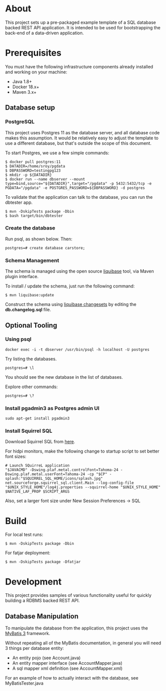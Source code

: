 # About

This project sets up a pre-packaged example template of a SQL database backed REST API application. It is intended
to be used for bootstrapping the back-end of a data-driven application.


# Prerequisites

You must have the following infrastructure components already installed and working on your machine:

- Java 1.8+
- Docker 18.x+
- Maven 3.x+

## Database setup


### PostgreSQL

This project uses Postgres 11 as the database server, and all database code makes this assumption. 
It would be relatively easy to adjust the template to use a different database, but that's outside
the scope of this document. 

To start Postgres, we use a few simple commands:

```
$ docker pull postgres:11
$ DATADIR=/home/sroy/pgdata
$ DBPASSWORD=testingpg123
$ mkdir -p ${DATADIR}
$ docker run --name dbserver --mount type=bind,source="${DATADIR}",target="/pgdata" -p 5432:5432/tcp -e PGDATA="/pgdata" -e POSTGRES_PASSWORD=${DBPASSWORD} -d postgres
```

To validate that the application can talk to the database, you can run the dbtester app.

```
$ mvn -DskipTests package -Dbin
$ bash target/bin/dbtester
```

### Create the database

Run psql, as shown below. Then:

```
postgres=# create database carstore;
```

### Schema Management

The schema is managed using the open source [liquibase](https://www.liquibase.org/documentation/maven/index.html) tool, via Maven plugin interface.

To install / update the schema, just run the following command:

```
$ mvn liquibase:update
```

Construct the schema using [liquibase changesets](https://www.liquibase.org/documentation/sql_format.html) by editing the __db.changelog.sql__ file.

## Optional Tooling

### Using psql

```
docker exec -i -t dbserver /usr/bin/psql -h localhost -U postgres
```

Try listing the databases.

```
postgres=# \l
```

You should see the new database in the list of databases.

Explore other commands:

```
postgres=# \?
```

### Install pgadmin3 as Postgres admin UI

```
sudo apt-get install pgadmin3
```

### Install Squirrel SQL

Download Squirrel SQL from [here](https://sourceforge.net/projects/squirrel-sql/files/1-stable/3.9.1/squirrel-sql-3.9.1-standard.jar/download).

For hidpi monitors, make the following change to startup script to set better font sizes:

```
# Launch SQuirreL application
"$JAVACMD" -Dswing.plaf.metal.controlFont=Tahoma-24 -Dswing.plaf.metal.userFont=Tahoma-24 -cp "$CP" -splash:"$SQUIRREL_SQL_HOME/icons/splash.jpg" net.sourceforge.squirrel_sql.client.Main --log-config-file "$UNIX_STYLE_HOME"/log4j.properties --squirrel-home "$UNIX_STYLE_HOME" $NATIVE_LAF_PROP $SCRIPT_ARGS
```

Also, set a larger font size under New Session Preferences -> SQL

# Build

For local test runs:
```
$ mvn -DskipTests package -Dbin
```

For fatjar deployment:
```
$ mvn -DskipTests package -Dfatjar
```

# Development

This project provides samples of various functionality useful for quickly building a RDBMS backed REST API.

## Database Manipulation

To manipulate the database from the application, this project uses the [MyBatis 3](http://www.mybatis.org/mybatis-3/) framework.

Without repeating all of the MyBatis documentation, in general you will need 3 things per database entity:

- An entity pojo (see Account.java)
- An entity mapper interface (see AccountMapper.java)
- A sql mapper xml definition (see AccountMapper.xml)

For an example of how to actually interact with the database, see MyBatisTester.java
